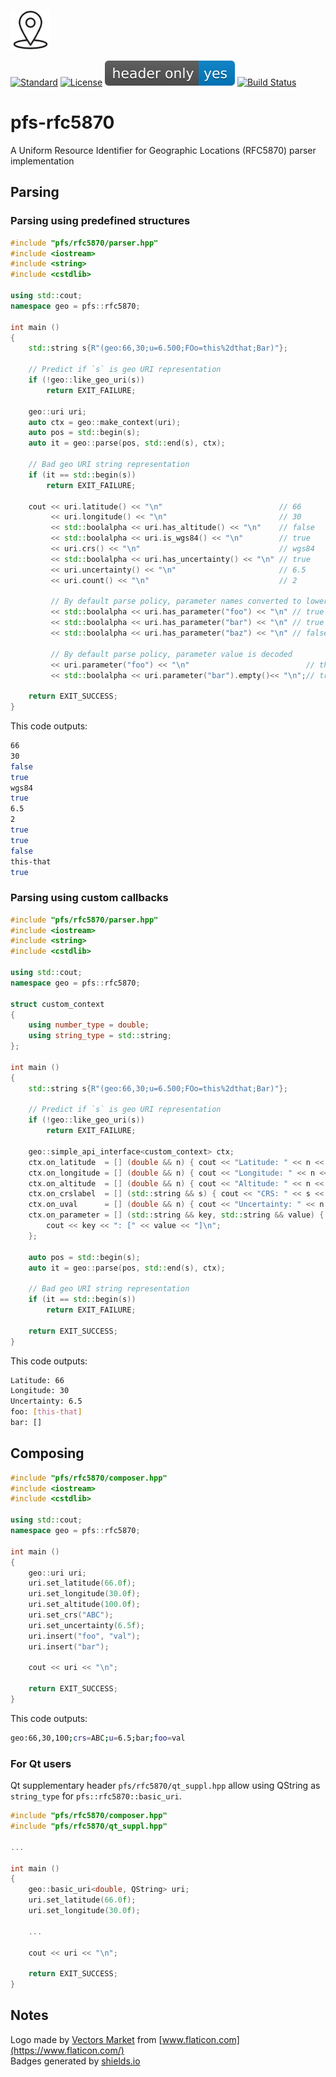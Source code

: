 ![logo](resources/pfs-rfc5870-black_64x64.png)

[![Standard](https://img.shields.io/badge/C%2B%2B-11%2F14%2F17-blue)](https://en.wikipedia.org/wiki/C%2B%2B#Standardization)
[![License](https://img.shields.io/badge/license-MIT-blue.svg)](https://opensource.org/licenses/MIT)
[![Header Only](resources/header-only.svg)](https://en.wikipedia.org/wiki/Header-only)
[![Build Status](https://travis-ci.org/semenovf/pfs-rfc5870.svg?branch=master)](https://travis-ci.org/semenovf/pfs-rfc5870)

# pfs-rfc5870
A Uniform Resource Identifier for Geographic Locations (RFC5870) parser implementation

## Parsing

### Parsing using predefined structures

```cpp
#include "pfs/rfc5870/parser.hpp"
#include <iostream>
#include <string>
#include <cstdlib>

using std::cout;
namespace geo = pfs::rfc5870;

int main ()
{
    std::string s{R"(geo:66,30;u=6.500;FOo=this%2dthat;Bar)"};

    // Predict if `s` is geo URI representation
    if (!geo::like_geo_uri(s))
        return EXIT_FAILURE;

    geo::uri uri;
    auto ctx = geo::make_context(uri);
    auto pos = std::begin(s);
    auto it = geo::parse(pos, std::end(s), ctx);

    // Bad geo URI string representation
    if (it == std::begin(s))
        return EXIT_FAILURE;

    cout << uri.latitude() << "\n"                          // 66
         << uri.longitude() << "\n"                         // 30
         << std::boolalpha << uri.has_altitude() << "\n"    // false
         << std::boolalpha << uri.is_wgs84() << "\n"        // true
         << uri.crs() << "\n"                               // wgs84
         << std::boolalpha << uri.has_uncertainty() << "\n" // true
         << uri.uncertainty() << "\n"                       // 6.5
         << uri.count() << "\n"                             // 2

         // By default parse policy, parameter names converted to lowercase
         << std::boolalpha << uri.has_parameter("foo") << "\n" // true
         << std::boolalpha << uri.has_parameter("bar") << "\n" // true
         << std::boolalpha << uri.has_parameter("baz") << "\n" // false

         // By default parse policy, parameter value is decoded
         << uri.parameter("foo") << "\n"                          // this-that
         << std::boolalpha << uri.parameter("bar").empty()<< "\n";// true

    return EXIT_SUCCESS;
}
```

This code outputs:

```sh
66
30
false
true
wgs84
true
6.5
2
true
true
false
this-that
true
```

### Parsing using custom callbacks

```cpp
#include "pfs/rfc5870/parser.hpp"
#include <iostream>
#include <string>
#include <cstdlib>

using std::cout;
namespace geo = pfs::rfc5870;

struct custom_context
{
    using number_type = double;
    using string_type = std::string;
};

int main ()
{
    std::string s{R"(geo:66,30;u=6.500;FOo=this%2dthat;Bar)"};

    // Predict if `s` is geo URI representation
    if (!geo::like_geo_uri(s))
        return EXIT_FAILURE;

    geo::simple_api_interface<custom_context> ctx;
    ctx.on_latitude  = [] (double && n) { cout << "Latitude: " << n << "\n"; };
    ctx.on_longitude = [] (double && n) { cout << "Longitude: " << n << "\n"; };
    ctx.on_altitude  = [] (double && n) { cout << "Altitude: " << n << "\n"; };
    ctx.on_crslabel  = [] (std::string && s) { cout << "CRS: " << s << "\n"; };
    ctx.on_uval      = [] (double && n) { cout << "Uncertainty: " << n << "\n"; };
    ctx.on_parameter = [] (std::string && key, std::string && value) {
        cout << key << ": [" << value << "]\n";
    };

    auto pos = std::begin(s);
    auto it = geo::parse(pos, std::end(s), ctx);

    // Bad geo URI string representation
    if (it == std::begin(s))
        return EXIT_FAILURE;

    return EXIT_SUCCESS;
}
```

This code outputs:

```sh
Latitude: 66
Longitude: 30
Uncertainty: 6.5
foo: [this-that]
bar: []
```

## Composing

```cpp
#include "pfs/rfc5870/composer.hpp"
#include <iostream>
#include <cstdlib>

using std::cout;
namespace geo = pfs::rfc5870;

int main ()
{
    geo::uri uri;
    uri.set_latitude(66.0f);
    uri.set_longitude(30.0f);
    uri.set_altitude(100.0f);
    uri.set_crs("ABC");
    uri.set_uncertainty(6.5f);
    uri.insert("foo", "val");
    uri.insert("bar");

    cout << uri << "\n";

    return EXIT_SUCCESS;
}
```

This code outputs:

```sh
geo:66,30,100;crs=ABC;u=6.5;bar;foo=val
```

### For Qt users

Qt supplementary header `pfs/rfc5870/qt_suppl.hpp` allow using QString as
`string_type` for `pfs::rfc5870::basic_uri`.

```cpp
#include "pfs/rfc5870/composer.hpp"
#include "pfs/rfc5870/qt_suppl.hpp"

...

int main ()
{
    geo::basic_uri<double, QString> uri;
    uri.set_latitude(66.0f);
    uri.set_longitude(30.0f);

    ...

    cout << uri << "\n";

    return EXIT_SUCCESS;
}
```

## Notes

Logo made by [Vectors Market](https://www.flaticon.com/authors/vectors-market) from [www.flaticon.com](https://www.flaticon.com/)<br/>
Badges generated by [shields.io](https://shields.io)<br/>
